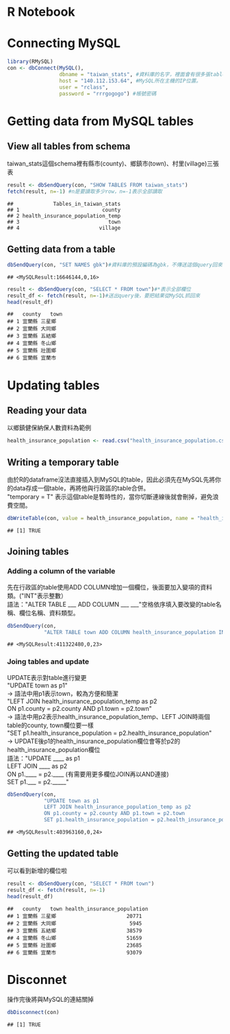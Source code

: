 R Notebook
================

Connecting MySQL
================

``` r
library(RMySQL)
con <- dbConnect(MySQL(), 
                 dbname = "taiwan_stats", #資料庫的名字，裡面會有很多張table。在MySQL叫"schema"
                 host = "140.112.153.64", #MySQL所在主機的IP位置。
                 user = "rclass",
                 password = "rrrgogogo") #帳號密碼
```

Getting data from MySQL tables
==============================

View all tables from schema
---------------------------

taiwan\_stats這個schema裡有縣市(county)、鄉鎮市(town)、村里(village)三張表

``` r
result <- dbSendQuery(con, "SHOW TABLES FROM taiwan_stats")
fetch(result, n=-1) #n是要讀取多少row，n=-1表示全部讀取
```

    ##             Tables_in_taiwan_stats
    ## 1                           county
    ## 2 health_insurance_population_temp
    ## 3                             town
    ## 4                          village

Getting data from a table
-------------------------

``` r
dbSendQuery(con, "SET NAMES gbk")#資料庫的預設編碼為gbk，不傳送這個query回來會是亂碼
```

    ## <MySQLResult:16646144,0,16>

``` r
result <- dbSendQuery(con, "SELECT * FROM town")#*表示全部欄位
result_df <- fetch(result, n=-1)#送出query後，要把結果從MySQL抓回來
head(result_df) 
```

    ##   county   town
    ## 1 宜蘭縣 三星鄉
    ## 2 宜蘭縣 大同鄉
    ## 3 宜蘭縣 五結鄉
    ## 4 宜蘭縣 冬山鄉
    ## 5 宜蘭縣 壯圍鄉
    ## 6 宜蘭縣 宜蘭市

Updating tables
===============

Reading your data
-----------------

以鄉鎮健保納保人數資料為範例

``` r
health_insurance_population <- read.csv("health_insurance_population.csv", fileEncoding = "utf-8")
```

Writing a temporary table
-------------------------

由於R的dataframe沒法直接插入到MySQL的table，因此必須先在MySQL先將你的data存成一個table，再將他與行政區的table合併。  
"temporary = T" 表示這個table是暫時性的，當你切斷連線後就會刪掉，避免浪費空間。

``` r
dbWriteTable(con, value = health_insurance_population, name = "health_insurance_population_temp", row.names=F, overwrite = T, temporary = T)
```

    ## [1] TRUE

Joining tables
--------------

### Adding a column of the variable

先在行政區的table使用ADD COLUMN增加一個欄位，後面要加入變項的資料類。("INT"表示整數）  
語法："ALTER TABLE \_\_\_ ADD COLUMN \_\_\_ \_\_\_"空格依序填入要改變的table名稱、欄位名稱、資料類型。

``` r
dbSendQuery(con,
            "ALTER TABLE town ADD COLUMN health_insurance_population INT")
```

    ## <MySQLResult:411322480,0,23>

### Joing tables and update

UPDATE表示對table進行變更  
"UPDATE town as p1"  
-&gt; 語法中用p1表示town，較為方便和簡潔  
"LEFT JOIN health\_insurance\_population\_temp as p2  
ON p1.county = p2.county AND p1.town = p2.town"  
-&gt; 語法中用p2表示health\_insurance\_population\_temp、LEFT JOIN時兩個table的county, town欄位要一樣  
"SET p1.health\_insurance\_population = p2.health\_insurance\_population"  
-&gt; UPDATE後p1的health\_insurance\_population欄位會等於p2的health\_insurance\_population欄位  
語法："UPDATE \_\_\_\_ as p1  
  LEFT JOIN \_\_\_\_ as p2  
  ON p1.\_\_\_\_ = p2.\_\_\_\_ (有需要用更多欄位JOIN再以AND連接)  
  SET p1.\_\_\_ = p2.\_\_\_\_\_"

``` r
dbSendQuery(con,
            "UPDATE town as p1 
            LEFT JOIN health_insurance_population_temp as p2 
            ON p1.county = p2.county AND p1.town = p2.town
            SET p1.health_insurance_population = p2.health_insurance_population")
```

    ## <MySQLResult:403963160,0,24>

Getting the updated table
-------------------------

可以看到新增的欄位啦

``` r
result <- dbSendQuery(con, "SELECT * FROM town")
result_df <- fetch(result, n=-1)
head(result_df)
```

    ##   county   town health_insurance_population
    ## 1 宜蘭縣 三星鄉                       20771
    ## 2 宜蘭縣 大同鄉                        5945
    ## 3 宜蘭縣 五結鄉                       38579
    ## 4 宜蘭縣 冬山鄉                       51659
    ## 5 宜蘭縣 壯圍鄉                       23685
    ## 6 宜蘭縣 宜蘭市                       93079

Disconnet
=========

操作完後將與MySQL的連結關掉

``` r
dbDisconnect(con)
```

    ## [1] TRUE
